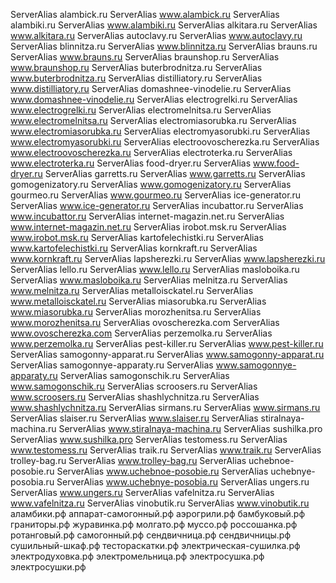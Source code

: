 ServerAlias alambick.ru
ServerAlias www.alambick.ru
ServerAlias alambiki.ru
ServerAlias www.alambiki.ru
ServerAlias alkitara.ru
ServerAlias www.alkitara.ru
ServerAlias autoclavy.ru
ServerAlias www.autoclavy.ru
ServerAlias blinnitza.ru
ServerAlias www.blinnitza.ru
ServerAlias brauns.ru
ServerAlias www.brauns.ru
ServerAlias braunshop.ru
ServerAlias www.braunshop.ru
ServerAlias buterbrodnitza.ru
ServerAlias www.buterbrodnitza.ru
ServerAlias distilliatory.ru
ServerAlias www.distilliatory.ru
ServerAlias domashnee-vinodelie.ru
ServerAlias www.domashnee-vinodelie.ru
ServerAlias electrogrelki.ru
ServerAlias www.electrogrelki.ru
ServerAlias electromelnitsa.ru
ServerAlias www.electromelnitsa.ru
ServerAlias electromiasorubka.ru
ServerAlias www.electromiasorubka.ru
ServerAlias electromyasorubki.ru
ServerAlias www.electromyasorubki.ru
ServerAlias electroovoscherezka.ru
ServerAlias www.electroovoscherezka.ru
ServerAlias electroterka.ru
ServerAlias www.electroterka.ru
ServerAlias food-dryer.ru
ServerAlias www.food-dryer.ru
ServerAlias garretts.ru
ServerAlias www.garretts.ru
ServerAlias gomogenizatory.ru
ServerAlias www.gomogenizatory.ru
ServerAlias gourmeo.ru
ServerAlias www.gourmeo.ru
ServerAlias ice-generator.ru
ServerAlias www.ice-generator.ru
ServerAlias incubattor.ru
ServerAlias www.incubattor.ru
ServerAlias internet-magazin.net.ru
ServerAlias www.internet-magazin.net.ru
ServerAlias irobot.msk.ru
ServerAlias www.irobot.msk.ru
ServerAlias kartofelechistki.ru
ServerAlias www.kartofelechistki.ru
ServerAlias kornkraft.ru
ServerAlias www.kornkraft.ru
ServerAlias lapsherezki.ru
ServerAlias www.lapsherezki.ru
ServerAlias lello.ru
ServerAlias www.lello.ru
ServerAlias masloboika.ru
ServerAlias www.masloboika.ru
ServerAlias melnitza.ru
ServerAlias www.melnitza.ru
ServerAlias metalloisckatel.ru
ServerAlias www.metalloisckatel.ru
ServerAlias miasorubka.ru
ServerAlias www.miasorubka.ru
ServerAlias morozhenitsa.ru
ServerAlias www.morozhenitsa.ru
ServerAlias ovoscherezka.com
ServerAlias www.ovoscherezka.com
ServerAlias perzemolka.ru
ServerAlias www.perzemolka.ru
ServerAlias pest-killer.ru
ServerAlias www.pest-killer.ru
ServerAlias samogonny-apparat.ru
ServerAlias www.samogonny-apparat.ru
ServerAlias samogonnye-apparaty.ru
ServerAlias www.samogonnye-apparaty.ru
ServerAlias samogonschik.ru
ServerAlias www.samogonschik.ru
ServerAlias scroosers.ru
ServerAlias www.scroosers.ru
ServerAlias shashlychnitza.ru
ServerAlias www.shashlychnitza.ru
ServerAlias sirmans.ru
ServerAlias www.sirmans.ru
ServerAlias slaiser.ru
ServerAlias www.slaiser.ru
ServerAlias stiralnaya-machina.ru
ServerAlias www.stiralnaya-machina.ru
ServerAlias sushilka.pro
ServerAlias www.sushilka.pro
ServerAlias testomess.ru
ServerAlias www.testomess.ru
ServerAlias traik.ru
ServerAlias www.traik.ru
ServerAlias trolley-bag.ru
ServerAlias www.trolley-bag.ru
ServerAlias uchebnoe-posobie.ru
ServerAlias www.uchebnoe-posobie.ru
ServerAlias uchebnye-posobia.ru
ServerAlias www.uchebnye-posobia.ru
ServerAlias ungers.ru
ServerAlias www.ungers.ru
ServerAlias vafelnitza.ru
ServerAlias www.vafelnitza.ru
ServerAlias vinobutik.ru
ServerAlias www.vinobutik.ru
аламбики.рф
аппарат-самогонный.рф
аэрогрили.рф
бамбуковый.рф
граниторы.рф
журавинка.рф
молгато.рф
муссо.рф
россошанка.рф
ротанговый.рф
самогонный.рф
сендвичница.рф
сендвичницы.рф
сушильный-шкаф.рф
тестораскатки.рф
электрическая-сушилка.рф
электродуховка.рф
электромельница.рф
электросушка.рф
электросушки.рф
